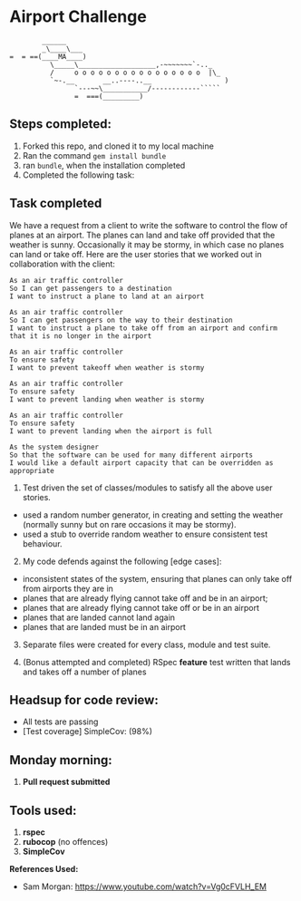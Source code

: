 Airport Challenge
=================

```
        ______
        _\____\___
=  = ==(____MA____)
          \_____\___________________,-~~~~~~~`-.._
          /     o o o o o o o o o o o o o o o o  |\_
          `~-.__       __..----..__                  )
                `---~~\___________/------------`````
                =  ===(_________)

```

Steps completed:
-------

1. Forked this repo, and cloned it to my local machine
2. Ran the command `gem install bundle`
3. ran `bundle`, when the installation completed
4. Completed the following task:

Task completed
-----

We have a request from a client to write the software to control the flow of planes at an airport. The planes can land and take off provided that the weather is sunny. Occasionally it may be stormy, in which case no planes can land or take off.  Here are the user stories that we worked out in collaboration with the client:

```
As an air traffic controller
So I can get passengers to a destination
I want to instruct a plane to land at an airport

As an air traffic controller
So I can get passengers on the way to their destination
I want to instruct a plane to take off from an airport and confirm that it is no longer in the airport

As an air traffic controller
To ensure safety
I want to prevent takeoff when weather is stormy

As an air traffic controller
To ensure safety
I want to prevent landing when weather is stormy

As an air traffic controller
To ensure safety
I want to prevent landing when the airport is full

As the system designer
So that the software can be used for many different airports
I would like a default airport capacity that can be overridden as appropriate
```

1. Test driven the set of classes/modules to satisfy all the above user stories.
  - used a random number generator, in creating and setting the weather (normally sunny but on rare occasions it may be stormy).
  - used a stub to override random weather to ensure consistent test behaviour.

2. My code defends against the following [edge cases]:
 - inconsistent states of the system, ensuring that planes can only take off from airports they are in
 - planes that are already flying cannot take off and be in an airport;
 - planes that are already flying cannot take off or be in an airport
 - planes that are landed cannot land again
 - planes that are landed must be in an airport

3. Separate files were created for every class, module and test suite.

4. (Bonus attempted and completed) RSpec **feature** test written that lands and takes off a number of planes

Headsup for code review:
-----------------------

* All tests are passing
* [Test coverage] SimpleCov: (98%)

Monday morning:
--------------
1. **Pull request submitted**


Tools used:
--------------
1. **rspec**
2. **rubocop** (no offences)
3. **SimpleCov**

**References Used:**

* Sam Morgan: https://www.youtube.com/watch?v=Vg0cFVLH_EM

